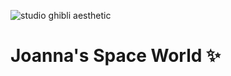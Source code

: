 ![studio ghibli aesthetic](https://tldrmoviereviewsblog.files.wordpress.com/2019/09/your-name-banner.jpg)
# Joanna's Space World :sparkles:
